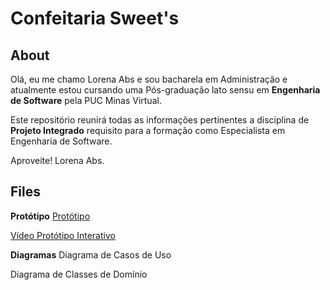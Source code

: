 # Confeitaria Sweet's
## About
Olá, eu me chamo Lorena Abs e sou bacharela em Administração e atualmente estou cursando uma Pós-graduação lato sensu em **Engenharia de Software** pela PUC Minas Virtual. 

Este repositório reunirá todas as informações pertinentes a disciplina de **Projeto Integrado** requisito para a formação como Especialista em Engenharia de Software. 



Aproveite! 
Lorena Abs.

## Files
**Protótipo** 
[Protótipo](https://www.figma.com/proto/EcwGrQa5UHu4Hgjan8mWx4/Confeitaria-Sweet's-%5BProjeto-Integrado%5D?page-id=207%3A3403&node-id=207-5891&viewport=309%2C131%2C0.1&scaling=scale-down&starting-point-node-id=207%3A5891&show-proto-sidebar=1)

[Vídeo Protótipo Interativo](https://clipchamp.com/watch/JDwOZM5zkfE)

**Diagramas**
Diagrama de Casos de Uso
 


Diagrama de Classes de Domínio 

